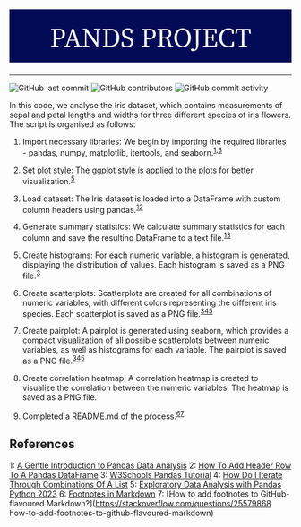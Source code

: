 ![Banner Image](./markdown-image-files/PANDS_PROJECT.png)
---
---
![GitHub last commit](https://img.shields.io/github/last-commit/damienfarrell/pands-project)
![GitHub contributors](https://img.shields.io/github/contributors/damienfarrell/pands-project)
![GitHub commit activity](https://img.shields.io/github/commit-activity/w/damienfarrell/pands-project)

In this code, we analyse the Iris dataset, which contains measurements of sepal and petal lengths and widths for three different species of iris flowers. The script is organised as follows:

1. Import necessary libraries: We begin by importing the required libraries - pandas, numpy, matplotlib, itertools, and seaborn.<sup>[1,](#ref1)</sup><sup>[3](#ref3)</sup>
2. Set plot style: The ggplot style is applied to the plots for better visualization.<sup>[5](#ref5)</sup>
3. Load dataset: The Iris dataset is loaded into a DataFrame with custom column headers using pandas.<sup>[1](#ref1)</sup><sup>[2](#ref2)</sup>
4. Generate summary statistics: We calculate summary statistics for each column and save the resulting DataFrame to a text file.<sup>[1](#ref1)</sup><sup>[3](#ref3)</sup>
5. Create histograms: For each numeric variable, a histogram is generated, displaying the distribution of values. Each histogram is saved as a PNG file.<sup>[3](#ref3)</sup>
6. Create scatterplots: Scatterplots are created for all combinations of numeric variables, with different colors representing the different iris species. Each scatterplot is saved as a PNG file.<sup>[3](#ref3)</sup><sup>[4](#ref4)</sup><sup>[5](#ref5)</sup>
7. Create pairplot: A pairplot is generated using seaborn, which provides a compact visualization of all possible scatterplots between numeric variables, as well as histograms for each variable. The pairplot is saved as a PNG file.<sup>[3](#ref3)</sup><sup>[4](#ref4)</sup><sup>[5](#ref5)</sup>
8. Create correlation heatmap: A correlation heatmap is created to visualize the correlation between the numeric variables. The heatmap is saved as a PNG file.

10. Completed a README.md of the process.<sup>[6](#ref6)</sup><sup>[7](#ref7)</sup>

## References
<a name="ref1">1</a>: [A Gentle Introduction to Pandas Data Analysis](https://www.youtube.com/watch?v=_Eb0utIRdkw)
<a name="ref2">2</a>: [How To Add Header Row To A Pandas DataFrame](https://stackoverflow.com/questions/34091877/how-to-add-header-row-to-a-pandas-dataframe)
<a name="ref3">3</a>: [W3Schools Pandas Tutorial](https://www.w3schools.com/python/pandas/pandas_analyzing.asp)
<a name="ref4">4</a>: [How Do I Iterate Through Combinations Of A List](https://stackoverflow.com/questions/41680388/how-do-i-iterate-through-combinations-of-a-list)
<a name="ref5">5</a>: [Exploratory Data Analysis with Pandas Python 2023](https://www.youtube.com/watch?v=xi0vhXFPegw&t=2s)
<a name="ref6">6</a>: [Footnotes in Markdown](https://www.javatpoint.com/footnotes-in-markdown)
<a name="ref7">7</a>: [How to add footnotes to GitHub-flavoured Markdown?](https://stackoverflow.com/questions/25579868 how-to-add-footnotes-to-github-flavoured-markdown)